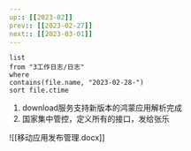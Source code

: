 ```yaml
---
up:: [[2023-02]]
prev:: [[2023-02-27]]
next:: [[2023-03-01]]
---
```


```dataview
list
from "3工作日志/日志"
where
contains(file.name, "2023-02-28-")
sort file.ctime
```

1. download服务支持新版本的鸿蒙应用解析完成
2. 国家集中管控，定义所有的接口，发给张乐

![[移动应用发布管理.docx]]
